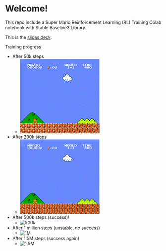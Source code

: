 # Welcome!
This repo include a Super Mario Reinforcement Learning (RL) Training Colab notebook with Stable Baseline3 Library.

This is the [slides deck](https://docs.google.com/presentation/d/e/2PACX-1vRH3idUYN3IYpI7LmXL0_Y_VVkAtKUlOE2dUjVWcZokr2h7gKiBnKK1zDdKo5e5SqqBZtB198JW13Dq/pub?start=false&loop=false&delayms=3000).

Training progress
- After 50k steps
  - ![50k](./model_50000.gif)
- After 200k steps
  - ![200k](./model_200000.gif)
- After 500k steps (success)!
  - ![500k](./model_500000.gif)
- After 1 million steps (unstable, no success)
  - ![1M](./model_1000000.gif)
- After 1.5M steps (success again)
  - ![1.5M](./model_1500000.gif)
